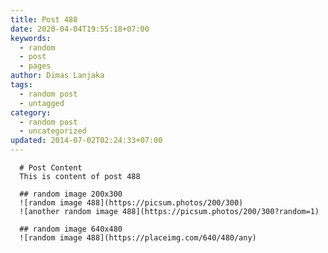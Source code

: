 ```yaml
---
title: Post 488
date: 2020-04-04T19:55:18+07:00
keywords:
  - random
  - post
  - pages
author: Dimas Lanjaka
tags:
  - random post
  - untagged
category:
  - random post
  - uncategorized
updated: 2014-07-02T02:24:33+07:00
---
```


      # Post Content
      This is content of post 488

      ## random image 200x300
      ![random image 488](https://picsum.photos/200/300)
      ![another random image 488](https://picsum.photos/200/300?random=1)

      ## random image 640x480
      ![random image 488](https://placeimg.com/640/480/any)
      
